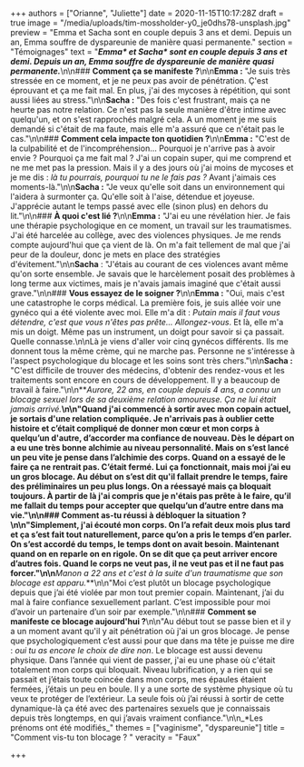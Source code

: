 +++
authors = ["Orianne", "Juliette"]
date = 2020-11-15T10:17:28Z
draft = true
image = "/media/uploads/tim-mossholder-y0_je0dhs78-unsplash.jpg"
preview = "Emma et Sacha sont en couple depuis 3 ans et demi. Depuis un an, Emma souffre de dyspareunie de manière quasi permanente."
section = "Témoignages"
text = "**_Emma* et Sacha* sont en couple depuis 3 ans et demi. Depuis un an, Emma souffre de dyspareunie de manière quasi permanente._**\n\n### **Comment ça se manifeste ?**\n\n**Emma :** \"Je suis très stressée en ce moment, et je ne peux pas avoir de pénétration. Ç'est éprouvant et ça me fait mal. En plus, j'ai des mycoses à répétition, qui sont aussi liées au stress.\"\n\n**Sacha :** \"Des fois c'est frustrant, mais ça ne heurte pas notre relation. Ce n'est pas la seule manière d'être intime avec quelqu'un, et on s'est rapprochés malgré cela. A un moment je me suis demandé si c'était de ma faute, mais elle m'a assuré que ce n'était pas le cas.\"\n\n### **Comment cela impacte ton quotidien ?**\n\n**Emma :** \"C'est de la culpabilité et de l'incompréhension... Pourquoi je n'arrive pas à avoir envie ? Pourquoi ça me fait mal ? J'ai un copain super, qui me comprend et ne me met pas la pression. Mais il y a des jours où j'ai moins de mycoses et je me dis : _là tu pourrais, pourquoi tu ne le fais pas ?_ Avant j'aimais ces moments-là.\"\n\n**Sacha :** \"Je veux qu'elle soit dans un environnement qui l'aidera à surmonter ça. Qu'elle soit à l'aise, détendue et joyeuse. J'apprécie autant le temps passé avec elle (sinon plus) en dehors du lit.\"\n\n### **À quoi c'est lié ?**\n\n**Emma :** \"J'ai eu une révélation hier. Je fais une thérapie psychologique en ce moment, un travail sur les traumatismes. J'ai été harcelée au collège, avec des violences physiques. Je me rends compte aujourd'hui que ça vient de là. On m'a fait tellement de mal que j'ai peur de la douleur, donc je mets en place des stratégies d'évitement.\"\n\n**Sacha** : \"J'étais au courant de ces violences avant même qu'on sorte ensemble. Je savais que le harcèlement posait des problèmes à long terme aux victimes, mais je n'avais jamais imaginé que c'était aussi grave.\"\n\n### **Vous essayez de le soigner ?**\n\n**Emma :** \"Oui, mais c'est une catastrophe le corps médical. La première fois, je suis allée voir une gynéco qui a été violente avec moi. Elle m'a dit : _Putain mais il faut vous détendre, c'est que vous n'êtes pas prête... Allongez-vous_. Et là, elle m'a mis un doigt. Même pas un instrument, un doigt pour savoir si ça passait. Quelle connasse.\n\nLà je viens d'aller voir cinq gynécos différents. Ils me donnent tous la même crème, qui ne marche pas. Personne ne s'intéresse à l'aspect psychologique du blocage et les soins sont très chers.\"\n\n**Sacha :** \"C'est difficile de trouver des médecins, d'obtenir des rendez-vous et les traitements sont encore en cours de développement. Il y a beaucoup de travail à faire.\"\n\n**_Aurore, 22 ans, en couple depuis 4 ans, a connu un blocage sexuel lors de sa deuxième relation amoureuse. Ça ne lui était jamais arrivé._**\n\n\"Quand j'ai commencé à sortir avec mon copain actuel,  je sortais d'une relation compliquée. Je n'arrivais pas à oublier cette histoire et c’était compliqué de donner mon cœur et mon corps à quelqu’un d'autre, d’accorder ma confiance de nouveau. Dès le départ on a eu une très bonne alchimie au niveau personnalité. Mais on s’est lancé un peu vite je pense dans l’alchimie des corps. Quand on a essayé de le faire ça ne rentrait pas. C’était fermé. Lui ça fonctionnait, mais moi j’ai eu un gros blocage. Au début on s’est dit qu'il fallait prendre le temps, faire des préliminaires un peu plus longs. On a réessayé mais ça bloquait toujours. À partir de là j'ai compris que je n'étais pas prête à le faire, qu’il me fallait du temps pour accepter que quelqu’un d’autre entre dans ma vie.\"\n\n### **Comment as-tu réussi à débloquer la situation ?**\n\n\"Simplement, j'ai écouté mon corps. On l’a refait deux mois plus tard et ça s’est fait tout naturellement, parce qu’on a pris le temps d’en parler. On s’est accordé du temps, le temps dont on avait besoin. Maintenant quand on en reparle on en rigole. On se dit que ça peut arriver encore d’autres fois. Quand le corps ne veut pas, il ne veut pas et il ne faut pas forcer.\"\n\n**_Manon a 22 ans et c'est à la suite d'un traumatisme que son blocage est apparu._**\n\n\"Moi c’est plutôt un blocage psychologique depuis que j’ai été violée par mon tout premier copain. Maintenant, j’ai du mal à faire confiance sexuellement parlant. C’est impossible pour moi d’avoir un partenaire d’un soir par exemple.\"\n\n### **Comment se manifeste ce blocage aujourd'hui ?**\n\n\"Au début tout se passe bien et il y a un moment avant qu'il y ait pénétration où j'ai un gros blocage. Je pense que psychologiquement c’est aussi pour que dans ma tête je puisse me dire : _oui tu as encore le choix de dire non_. Le blocage est aussi devenu physique. Dans l’année qui vient de passer, j'ai eu une phase où c'était totalement mon corps qui bloquait. Niveau lubrification, y a rien qui se passait et j’étais toute coincée dans mon corps, mes épaules étaient fermées, j’étais un peu en boule. Il y a une sorte de système physique où tu veux te protéger de l’extérieur. La seule fois où j’ai réussi à sortir de cette dynamique-là ça été avec des partenaires sexuels que je connaissais depuis très longtemps, en qui j’avais vraiment confiance.\"\n\n_*Les prénoms ont été modifiés_"
themes = ["vaginisme", "dyspareunie"]
title = "Comment vis-tu ton blocage ? "
veracity = "Faux"

+++
